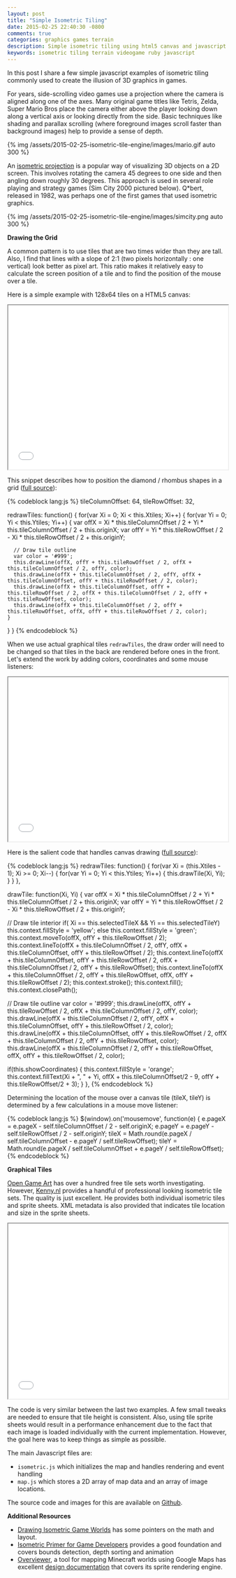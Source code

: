 ```yaml
---
layout: post
title: "Simple Isometric Tiling"
date: 2015-02-25 22:40:30 -0800
comments: true
categories: graphics games terrain
description: Simple isometric tiling using html5 canvas and javascript
keywords: isometric tiling terrain videogame ruby javascript
---
```


In this post I share a few simple javascript examples of isometric tiling commonly used to create the illusion
of 3D graphics in games.

For years, side-scrolling video games use a projection where the camera is aligned along one of the axes. Many original
game titles like Tetris, Zelda, Super Mario Bros place the camera either above the player looking down along a
vertical axis or looking directly from the side. Basic techniques like shading and parallax scrolling (where foreground
images scroll faster than background images) help to provide a sense of depth.

{% img /assets/2015-02-25-isometric-tile-engine/images/mario.gif auto 300 %}

An [isometric projection](http://en.wikipedia.org/wiki/Isometric_projection) is a popular way of visualizing 3D objects
on a 2D screen. This involves rotating the camera 45 degrees to one side and then angling down roughly 30 degrees. This
approach is used in several role playing and strategy games (Sim City 2000 pictured below). Q*bert, released in 1982,
was perhaps one of the first games that used isometric graphics.

{% img /assets/2015-02-25-isometric-tile-engine/images/simcity.png auto 300 %}

<!-- more -->

**Drawing the Grid**

A common pattern is to use tiles that are two times wider than they are tall. Also, I find that lines with a slope of 2:1
(two pixels horizontally : one vertical) look better as pixel art. This ratio makes it relatively easy to calculate
the screen position of a tile and to find the position of the mouse over a tile.

Here is a simple example with 128x64 tiles on a HTML5 canvas:

<iframe src="/assets/2015-02-25-isometric-tile-engine/isometric01/index.html" width="100%" height="375"></iframe>

This snippet describes how to position the diamond / rhombus shapes in a grid
([full source](/assets/2015-02-25-isometric-tile-engine/isometric01/js/isometric.js)):

{% codeblock lang:js %}
tileColumnOffset: 64,
tileRowOffset: 32,

redrawTiles: function() {
  for(var Xi = 0; Xi < this.Xtiles; Xi++) {
    for(var Yi = 0; Yi < this.Ytiles; Yi++) {
      var offX = Xi * this.tileColumnOffset / 2 + Yi * this.tileColumnOffset / 2 + this.originX;
      var offY = Yi * this.tileRowOffset / 2 - Xi * this.tileRowOffset / 2 + this.originY;

      // Draw tile outline
      var color = '#999';
      this.drawLine(offX, offY + this.tileRowOffset / 2, offX + this.tileColumnOffset / 2, offY, color);
      this.drawLine(offX + this.tileColumnOffset / 2, offY, offX + this.tileColumnOffset, offY + this.tileRowOffset / 2, color);
      this.drawLine(offX + this.tileColumnOffset, offY + this.tileRowOffset / 2, offX + this.tileColumnOffset / 2, offY + this.tileRowOffset, color);
      this.drawLine(offX + this.tileColumnOffset / 2, offY + this.tileRowOffset, offX, offY + this.tileRowOffset / 2, color);
    }
  }
}
{% endcodeblock %}

When we use actual graphical tiles `redrawTiles`, the draw order will need to be changed so that tiles in the back
are rendered before ones in the front. Let's extend the work by adding colors, coordinates and some mouse listeners:

<iframe src="/assets/2015-02-25-isometric-tile-engine/isometric02/index.html" width="100%" height="375"></iframe>

Here is the salient code that handles canvas drawing
([full source](/assets/2015-02-25-isometric-tile-engine/isometric02/js/isometric.js)):

{% codeblock lang:js %}
redrawTiles: function() {
  for(var Xi = (this.Xtiles - 1); Xi >= 0; Xi--) {
    for(var Yi = 0; Yi < this.Ytiles; Yi++) {
      this.drawTile(Xi, Yi);
    }
  }
},

drawTile: function(Xi, Yi) {
  var offX = Xi * this.tileColumnOffset / 2 + Yi * this.tileColumnOffset / 2 + this.originX;
  var offY = Yi * this.tileRowOffset / 2 - Xi * this.tileRowOffset / 2 + this.originY;

  // Draw tile interior
  if( Xi == this.selectedTileX && Yi == this.selectedTileY)
    this.context.fillStyle = 'yellow';
  else
    this.context.fillStyle = 'green';
  this.context.moveTo(offX, offY + this.tileRowOffset / 2);
  this.context.lineTo(offX + this.tileColumnOffset / 2, offY, offX + this.tileColumnOffset, offY + this.tileRowOffset / 2);
  this.context.lineTo(offX + this.tileColumnOffset, offY + this.tileRowOffset / 2, offX + this.tileColumnOffset / 2, offY + this.tileRowOffset);
  this.context.lineTo(offX + this.tileColumnOffset / 2, offY + this.tileRowOffset, offX, offY + this.tileRowOffset / 2);
  this.context.stroke();
  this.context.fill();
  this.context.closePath();

  // Draw tile outline
  var color = '#999';
  this.drawLine(offX, offY + this.tileRowOffset / 2, offX + this.tileColumnOffset / 2, offY, color);
  this.drawLine(offX + this.tileColumnOffset / 2, offY, offX + this.tileColumnOffset, offY + this.tileRowOffset / 2, color);
  this.drawLine(offX + this.tileColumnOffset, offY + this.tileRowOffset / 2, offX + this.tileColumnOffset / 2, offY + this.tileRowOffset, color);
  this.drawLine(offX + this.tileColumnOffset / 2, offY + this.tileRowOffset, offX, offY + this.tileRowOffset / 2, color);

  if(this.showCoordinates) {
    this.context.fillStyle = 'orange';
    this.context.fillText(Xi + ", " + Yi, offX + this.tileColumnOffset/2 - 9, offY + this.tileRowOffset/2 + 3);
  }
},
{% endcodeblock %}

Determining the location of the mouse over a canvas tile (tileX, tileY) is determined by a few calculations in a
mouse move listener:

{% codeblock lang:js %}
$(window).on('mousemove', function(e) {
  e.pageX = e.pageX - self.tileColumnOffset / 2 - self.originX;
  e.pageY = e.pageY - self.tileRowOffset / 2 - self.originY;
  tileX = Math.round(e.pageX / self.tileColumnOffset - e.pageY / self.tileRowOffset);
  tileY = Math.round(e.pageX / self.tileColumnOffset + e.pageY / self.tileRowOffset);
{% endcodeblock %}

**Graphical Tiles**

[Open Game Art](http://opengameart.org/content/isometric-tiles) has over a hundred free tile sets worth investigating.
However, [Kenny.nl](http://www.kenney.nl/assets) provides a handful of professional looking isometric tile sets. The
quality is just excellent. He provides both individual isometric tiles and sprite sheets. XML metadata is also provided
that indicates tile location and size in the sprite sheets.

<iframe src="/assets/2015-02-25-isometric-tile-engine/isometric03/index.html" width="100%" height="400px"></iframe>

The code is very similar between the last two examples. A few small tweaks are needed to ensure that
tile height is consistent. Also, using tile sprite sheets would result in a performance enhancement due to the
fact that each image is loaded individually with the current implementation. However, the goal here was to keep things
as simple as possible.

The main Javascript files are:

- `isometric.js` which initializes the map and handles rendering and event handling
- `map.js` which stores a 2D array of map data and an array of image locations.

The source code and images for this are available on
[Github](https://github.com/nick-aschenbach/simple-isometric-tile-engine).

**Additional Resources**

- [Drawing Isometric Game Worlds](http://stackoverflow.com/questions/892811/drawing-isometric-game-worlds) has some
pointers on the math and layout.
- [Isometric Primer for Game Developers](http://gamedevelopment.tutsplus.com/tutorials/creating-isometric-worlds-a-primer-for-game-developers--gamedev-6511)
provides a good foundation and covers bounds detection, depth sorting and animation
- [Overviewer](https://github.com/overviewer/Minecraft-Overviewer), a tool for mapping Minecraft worlds using Google
Maps has excellent [design documentation](http://docs.overviewer.org/en/latest/design/designdoc/) that covers its
sprite rendering engine.